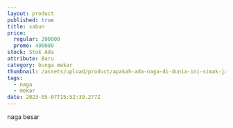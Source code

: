```yaml
---
layout: product
published: true
title: sabun
price:
  regular: 200000
  promo: 400000
stock: Stok Ada
attribute: Baru
category: bunga mekar
thumbnail: /assets/upload/product/apakah-ada-naga-di-dunia-ini-simak-jawabannya-g3wqz50mjm.jpg
tags:
  - naga
  - mekar
date: 2023-05-07T15:52:39.277Z
---
```

naga besar
